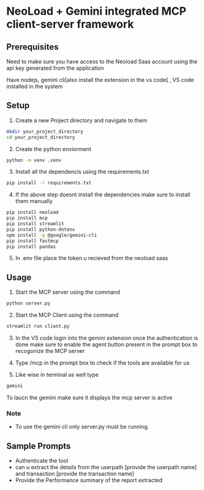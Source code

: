 # NeoLoad + Gemini integrated MCP client-server framework

## Prerequisites

Need to make sure you have access to the Neoload Saas account using the api key generated
from the application

Have nodejs, gemini cli[also install the extension in the vs code] , VS code installed in the system

## Setup

1. Create a new Project directory and navigate to them 
```bash 
mkdir your_project_directory
cd your_project_directory
```
2. Create the python enviorment
``` bash
python -m venv .venv
```
3. Install all the dependencis using the requirements.txt

``` bash 
pip install -r requirements.txt
```

4. If the above step doesnt install the dependencies make sure to install them manually

``` bash
pip install neoload
pip install mcp
pip install streamlit
pip install python-dotenv
npm install -g @google/gemini-cli
pip install fastmcp
pip install pandas
```
5. In .env file place the token u recieved from the neoload saas

## Usage

1. Start the MCP server using the command
``` bash
python server.py
```
2. Start the MCP Client using the command

``` bash
streamlit run client.py
```
3. In the VS code login into the gemini extension once the authentication is done make sure to enable the agent button present in the prompt box to recogonize the MCP server

4. Type /mcp in the prompt box to check if the tools are available for us

5. Like wise in terminal as well type
``` bash
gemini 
```
To laucn the gemini make sure it displays the mcp server is active

### Note 
 - To use the gemini cli only server.py must be running. 

## Sample Prompts

- Authenticate the tool
- can u extract the details from the userpath [provide the userpath name] and transaction [provide the transaction name]
- Provide the Performance summary of the report extracted


